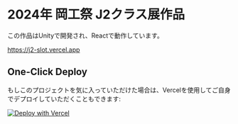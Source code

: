 # 2024年 岡工祭 J2クラス展作品

この作品はUnityで開発され、Reactで動作しています。

https://j2-slot.vercel.app

## One-Click Deploy
もしこのプロジェクトを気に入っていただけた場合は、Vercelを使用してご自身でデプロイしていただくこともできます:

[![Deploy with Vercel](https://vercel.com/button)](https://vercel.com/new/clone?repository-url=https%3A%2F%2Fgithub.com%2Fngm-sh11%2FR05J-Slot)

